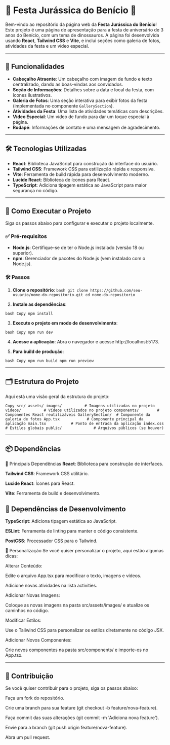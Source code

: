 # 🦖 Festa Jurássica do Benício 🦕

Bem-vindo ao repositório da página web da **Festa Jurássica do Benício**! Este projeto é uma página de apresentação para a festa de aniversário de 3 anos do Benício, com um tema de dinossauros. A página foi desenvolvida usando **React**, **Tailwind CSS** e **Vite**, e inclui seções como galeria de fotos, atividades da festa e um vídeo especial.

---

## 🚀 Funcionalidades

- **Cabeçalho Atraente**: Um cabeçalho com imagem de fundo e texto centralizado, dando as boas-vindas aos convidados.
- **Seção de Informações**: Detalhes sobre a data e local da festa, com ícones ilustrativos.
- **Galeria de Fotos**: Uma seção interativa para exibir fotos da festa (implementada no componente `GallerySection`).
- **Atividades da Festa**: Uma lista de atividades temáticas com descrições.
- **Vídeo Especial**: Um vídeo de fundo para dar um toque especial à página.
- **Rodapé**: Informações de contato e uma mensagem de agradecimento.

---

## 🛠️ Tecnologias Utilizadas

- **React**: Biblioteca JavaScript para construção da interface do usuário.
- **Tailwind CSS**: Framework CSS para estilização rápida e responsiva.
- **Vite**: Ferramenta de build rápida para desenvolvimento moderno.
- **Lucide React**: Biblioteca de ícones para React.
- **TypeScript**: Adiciona tipagem estática ao JavaScript para maior segurança no código.

---

## 📂 Como Executar o Projeto

Siga os passos abaixo para configurar e executar o projeto localmente.

### ✅ Pré-requisitos

- **Node.js**: Certifique-se de ter o Node.js instalado (versão 18 ou superior).
- **npm**: Gerenciador de pacotes do Node.js (vem instalado com o Node.js).

### 🛠️ Passos

1. **Clone o repositório**:
   ``bash
   git clone https://github.com/seu-usuario/nome-do-repositorio.git
   cd nome-do-repositorio``
   
2. **Instale as dependências**:

``bash
Copy
npm install``

3. **Execute o projeto em modo de desenvolvimento**:

``bash
Copy
npm run dev``

4. **Acesse a aplicação**:
Abra o navegador e acesse http://localhost:5173.

5. **Para build de produção**:

``bash
Copy
npm run build
npm run preview``

---

## 🗂️ Estrutura do Projeto
Aqui está uma visão geral da estrutura do projeto:

``Copy
src/
  assets/
    images/          # Imagens utilizadas no projeto
    videos/          # Vídeos utilizados no projeto
  components/        # Componentes React reutilizáveis
    GallerySection/  # Componente da galeria de fotos
  App.tsx            # Componente principal da aplicação
  main.tsx           # Ponto de entrada da aplicação
  index.css          # Estilos globais
public/              # Arquivos públicos (se houver)``


---

## 📦 Dependências
📌 Principais Dependências
**React**: Biblioteca para construção de interfaces.

**Tailwind CSS**: Framework CSS utilitário.

**Lucide React**: Ícones para React.

**Vite**: Ferramenta de build e desenvolvimento.

## 🔧 Dependências de Desenvolvimento

**TypeScript**: Adiciona tipagem estática ao JavaScript.

**ESLint**: Ferramenta de linting para manter o código consistente.

**PostCSS**: Processador CSS para o Tailwind.

🎨 Personalização
Se você quiser personalizar o projeto, aqui estão algumas dicas:

Alterar Conteúdo:

Edite o arquivo App.tsx para modificar o texto, imagens e vídeos.

Adicione novas atividades na lista activities.

Adicionar Novas Imagens:

Coloque as novas imagens na pasta src/assets/images/ e atualize os caminhos no código.

Modificar Estilos:

Use o Tailwind CSS para personalizar os estilos diretamente no código JSX.

Adicionar Novos Componentes:

Crie novos componentes na pasta src/components/ e importe-os no App.tsx.

---

## 🤝 Contribuição
Se você quiser contribuir para o projeto, siga os passos abaixo:

Faça um fork do repositório.

Crie uma branch para sua feature (git checkout -b feature/nova-feature).

Faça commit das suas alterações (git commit -m 'Adiciona nova feature').

Envie para a branch (git push origin feature/nova-feature).

Abra um pull request.
